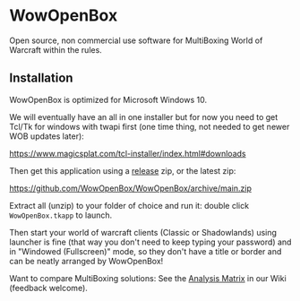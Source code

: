 # WowOpenBox

Open source, non commercial use software for MultiBoxing World of Warcraft within the rules.

## Installation

WowOpenBox is optimized for Microsoft Windows 10.

We will eventually have an all in one installer but for now you need to get Tcl/Tk for windows with twapi first (one time thing, not needed to get newer WOB updates later):

https://www.magicsplat.com/tcl-installer/index.html#downloads

Then get this application using a [release](https://github.com/WowOpenBox/WowOpenBox/releases) zip, or the latest zip:

https://github.com/WowOpenBox/WowOpenBox/archive/main.zip 

Extract all (unzip) to your folder of choice and run it: double click `WowOpenBox.tkapp` to launch.

Then start your world of warcraft clients (Classic or Shadowlands) using launcher is fine (that way you don't need to keep typing your password) and in "Windowed (Fullscreen)" mode, so they don't have a title or border and can be neatly arranged by WowOpenBox!


Want to compare MultiBoxing solutions: See the [Analysis Matrix](https://github.com/WowOpenBox/WowOpenBox/wiki/compare) in our Wiki (feedback welcome).
